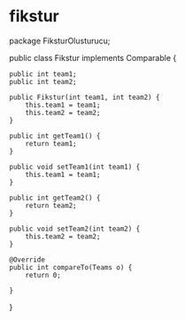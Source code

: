 # fikstur
package FiksturOlusturucu;

public class Fikstur implements Comparable<Teams> {

    public int team1;
    public int team2;

    public Fikstur(int team1, int team2) {
        this.team1 = team1;
        this.team2 = team2;
    }

    public int getTeam1() {
        return team1;
    }

    public void setTeam1(int team1) {
        this.team1 = team1;
    }

    public int getTeam2() {
        return team2;
    }

    public void setTeam2(int team2) {
        this.team2 = team2;
    }

    @Override
    public int compareTo(Teams o) {
        return 0;
    
    }

}
